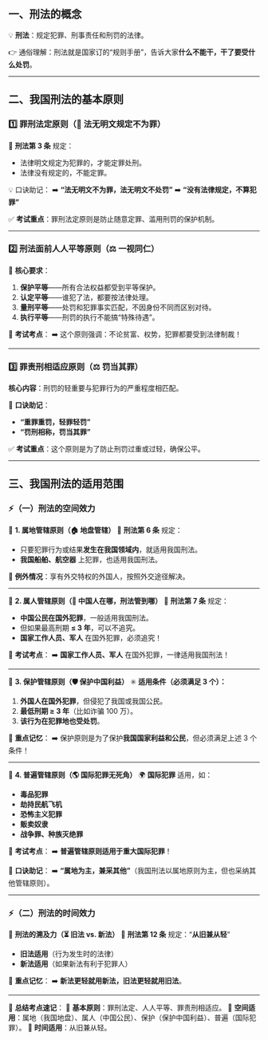 
## 一、刑法的概念
💡 **刑法**：规定犯罪、刑事责任和刑罚的法律。

👉 通俗理解：刑法就是国家订的“规则手册”，告诉大家**什么不能干，干了要受什么处罚**。

---

## 二、我国刑法的基本原则
### 1️⃣ 罪刑法定原则（📜 法无明文规定不为罪）
📖 **刑法第 3 条** 规定：
- 法律明文规定为犯罪的，才能定罪处刑。
- 法律没有规定的，不能定罪。

💡 口诀助记：
➡️ **“法无明文不为罪，法无明文不处罚”**
➡️ **“没有法律规定，不算犯罪”**

✅ **考试重点**：罪刑法定原则是防止随意定罪、滥用刑罚的保护机制。

---

### 2️⃣ 刑法面前人人平等原则（⚖️ 一视同仁）
👀 **核心要求**：
1. **保护平等**——所有合法权益都受到平等保护。
2. **认定平等**——谁犯了法，都要按法律处理。
3. **量刑平等**——处罚和犯罪事实匹配，不因身份不同而区别对待。
4. **执行平等**——刑罚的执行不能搞“特殊待遇”。

📌 **考试考点**：
➡️ 这个原则强调：不论贫富、权势，犯罪都要受到法律制裁！

---

### 3️⃣ 罪责刑相适应原则（⚖️ 罚当其罪）
**核心内容**：刑罚的轻重要与犯罪行为的严重程度相匹配。

📖 **口诀助记**：
- **“重罪重罚，轻罪轻罚”**
- **“罚刑相称，罚当其罪”**

✅ **考试重点**：这个原则是为了防止刑罚过重或过轻，确保公平。

---

## 三、我国刑法的适用范围
### ⚡（一）刑法的空间效力

🔹 **1. 属地管辖原则（🏠 地盘管辖）**
📜 **刑法第 6 条** 规定：
- 只要犯罪行为或结果**发生在我国领域内**，就适用我国刑法。
- **我国船舶、航空器** 上犯罪，也适用我国刑法。

🚨 **例外情况**：享有外交特权的外国人，按照外交途径解决。

---

🔹 **2. 属人管辖原则（🧑 中国人在哪，刑法管到哪）**
📜 **刑法第 7 条** 规定：
- **中国公民在国外犯罪**，一般适用我国刑法。
- 但如果最高刑期 **≤ 3 年**，可以不追究。
- **国家工作人员、军人** 在国外犯罪，必须追究！

📌 **考试考点**：
➡️ **国家工作人员、军人** 在国外犯罪，一律适用我国刑法！

---

🔹 **3. 保护管辖原则（🛡️ 保护中国利益）**
✳️ **适用条件（必须满足 3 个）：**
1. **外国人在国外犯罪**，但侵犯了我国或我国公民。
2. **最低刑期 ≥ 3 年**（比如诈骗 100 万）。
3. **该行为在犯罪地也受处罚**。

📌 **重点记忆**：
➡️ 保护原则是为了保护**我国国家利益和公民**，但必须满足上述 3 个条件！

---

🔹 **4. 普遍管辖原则（🌎 国际犯罪无死角）**
🌍 **国际犯罪** 适用，如：
- **毒品犯罪**
- **劫持民航飞机**
- **恐怖主义犯罪**
- **贩卖奴隶**
- **战争罪、种族灭绝罪**

📌 **考试考点**：
➡️ **普遍管辖原则适用于重大国际犯罪**！

📖 **口诀助记**：
➡️ **“属地为主，兼采其他”**（我国刑法以属地原则为主，但也采纳其他管辖原则）。

---

### ⚡（二）刑法的时间效力
🔹 **刑法的溯及力（⏳ 旧法 vs. 新法）**
📖 **刑法第 12 条** 规定：“**从旧兼从轻**”
- **旧法适用**（行为发生时的法律）
- **新法适用**（如果新法有利于犯罪人）

📌 **重点记忆**：
➡️ **新法更轻就用新法，旧法更轻就用旧法**。

---

📌 **总结考点速记**：
📌 **基本原则**：罪刑法定、人人平等、罪责刑相适应。
📌 **空间适用**：属地（我国地盘）、属人（中国公民）、保护（保护中国利益）、普遍（国际犯罪）。
📌 **时间适用**：从旧兼从轻。


